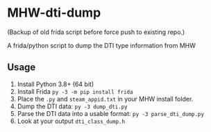 # MHW-dti-dump

(Backup of old frida script before force push to existing repo.)

A frida/python script to dump the DTI type information from MHW

## Usage
1. Install Python 3.8+ (64 bit)
2. Install Frida
    `py -3 -m pip install frida`
3. Place the `.py` and `steam_appid.txt` in your MHW install folder.
4. Dump the DTI data:
    `py -3 dump_dti.py`
5. Parse the DTI data into a usable format:
    `py -3 parse_dti_dump.py`
6. Look at your output `dti_class_dump.h`